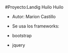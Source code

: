 #Proyecto:Landig Huilo Huilo

+ Autor: Marion Castillo


+ Se usa los frameworks:

+ bootstrap
+ jquery
  
